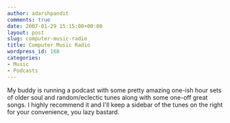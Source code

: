 ```yaml
---
author: adarshpandit
comments: true
date: 2007-01-29 15:15:00+00:00
layout: post
slug: computer-music-radio
title: Computer Music Radio
wordpress_id: 168
categories:
- Music
- Podcasts
---
```


My buddy is running a podcast with some pretty amazing one-ish hour sets of older soul and random/eclectic tunes along with some one-off great songs. I highly recommend it and I'll keep a sidebar of the tunes on the right for your convenience, you lazy bastard.
